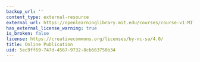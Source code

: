 ```yaml
---
backup_url: ''
content_type: external-resource
external_url: https://openlearninglibrary.mit.edu/courses/course-v1:MITx+0.501x+2T2019/about
has_external_license_warning: true
is_broken: false
license: https://creativecommons.org/licenses/by-nc-sa/4.0/
title: Online Publication
uid: 5ec9ff69-747d-4567-9732-8cb663750b34
---
```

